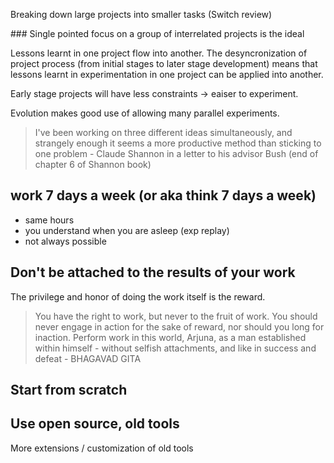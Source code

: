 Breaking down large projects into smaller tasks (Switch review)

### Single pointed focus on a group of interrelated projects is the ideal 

Lessons learnt in one project flow into another.  The desyncronization of project process (from initial stages to later stage development) means that lessons learnt in experimentation in one project can be applied into another.

Early stage projects will have less constraints -> eaiser to experiment.

Evolution makes good use of allowing many parallel experiments.  

> I've been working on three different ideas simultaneously, and strangely enough it seems a more productive method than sticking to one problem - Claude Shannon in a letter to his advisor Bush (end of chapter 6 of Shannon book)

## work 7 days a week (or aka think 7 days a week)

- same hours
- you understand when you are asleep (exp replay)
- not always possible

## Don't be attached to the results of your work

The privilege and honor of doing the work itself is the reward.

> You have the right to work, but never to the fruit of work. You should never engage in action for the sake of reward, nor should you long for inaction. Perform work in this world, Arjuna, as a man established within himself - without selfish attachments, and like in success and defeat - BHAGAVAD GITA

## Start from scratch

## Use open source, old tools

More extensions / customization of old tools
